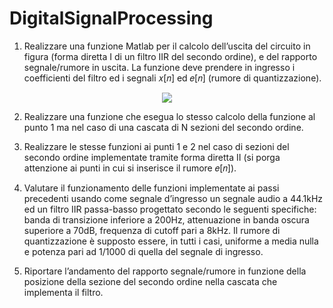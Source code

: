 # DigitalSignalProcessing

1. Realizzare una funzione Matlab per il calcolo dell’uscita del circuito in figura (forma diretta I di un filtro IIR del secondo ordine), e del rapporto segnale/rumore in uscita.
La funzione deve prendere in ingresso i coefficienti del filtro ed i segnali 𝑥[𝑛]  ed 𝑒[𝑛] (rumore di quantizzazione).
<p align="center">
  <img src="https://user-images.githubusercontent.com/56198732/172603974-b2ac3e4a-ca5a-4fd0-89e3-8e04b7124da1.png" />
</p>

2. Realizzare una funzione che esegua lo stesso calcolo della funzione al punto 1 ma nel caso di una cascata di N sezioni del secondo ordine.

3. Realizzare le stesse funzioni ai punti 1 e 2 nel caso di sezioni del secondo ordine implementate tramite forma diretta II (si porga attenzione ai punti in cui si inserisce il rumore 𝑒[𝑛]).

4. Valutare il funzionamento delle funzioni implementate ai passi precedenti usando come segnale d’ingresso un segnale audio a 44.1kHz ed un filtro IIR passa-basso progettato secondo le seguenti specifiche: banda di transizione inferiore a 200Hz, attenuazione in banda oscura superiore a 70dB, frequenza di cutoff pari a 8kHz. Il rumore di quantizzazione è supposto essere, in tutti i casi, uniforme a media nulla e potenza pari ad 1/1000 di quella del segnale di ingresso.

5. Riportare l’andamento del rapporto segnale/rumore in funzione della posizione della sezione del secondo ordine nella cascata che implementa il filtro.

